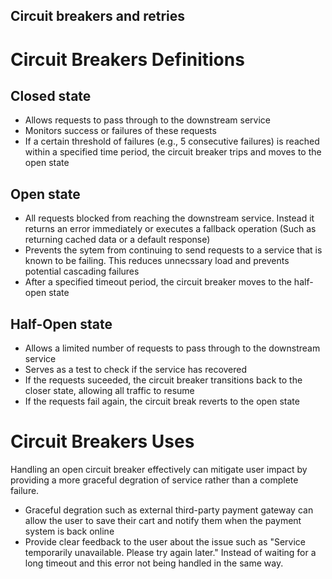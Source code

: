 ## Circuit breakers and retries

# Circuit Breakers Definitions

## Closed state
- Allows requests to pass through to the downstream service
- Monitors success or failures of these requests
- If a certain threshold of failures (e.g., 5 consecutive failures) is reached within a specified time period, the circuit breaker trips and moves to the open state

## Open state
- All requests blocked from reaching the downstream service. Instead it returns an error immediately or executes a fallback operation (Such as returning cached data or a default response)
- Prevents the sytem from continuing to send requests to a service that is known to be failing. This reduces unnecssary load and prevents potential cascading failures
- After a specified timeout period, the circuit breaker moves to the half-open state

## Half-Open state
- Allows a limited number of requests to pass through to the downstream service
- Serves as a test to check if the service has recovered
- If the requests suceeded, the circuit breaker transitions back to the closer state, allowing all traffic to resume
- If the requests fail again, the circuit break reverts to the open state

# Circuit Breakers Uses
Handling an open circuit breaker effectively can mitigate user impact by providing a more graceful degration of service rather than a complete failure.
 - Graceful degration such as external third-party payment gateway can allow the user to save their cart and notify them when the payment system is back online
 - Provide clear feedback to the user about the issue such as "Service temporarily unavailable. Please try again later." Instead of waiting for a long timeout and this error not being handled in the same way.
